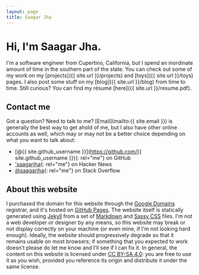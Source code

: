 ```yaml
---
layout: page
title: Saagar Jha
---
```


# Hi, I'm Saagar Jha.
I'm a software engineer from Cupertino, California, but I spend an inordinate amount of time in the southern part of the state. You can check out some of my work on my [projects]({{ site.url }}/projects) and [toys]({{ site.url }}/toys) pages. I also post some stuff on my [blog]({{ site.url }}/blog) from time to time. Still curious? You can find my résumé [here]({{ site.url }}/resume.pdf).

## Contact me
Got a question? Need to talk to me? [Email](mailto:{{ site.email }}) is generally the best way to get ahold of me, but I also have other online accounts as well, which may or may not be a better choice depending on what you want to talk about:

- [@{{ site.github_username }}](https://github.com/{{ site.github_username }}){: rel="me"} on GitHub
- ['saagarjha](https://news.ycombinator.com/user?id=saagarjha){: rel="me"} on Hacker News
- [@saagarjha](https://stackoverflow.com/users/5230900/saagarjha){: rel="me"} on Stack Overflow

## About this website
I purchased the domain for this website through the [Google Domains](https://domains.google/) registrar, and it's hosted on [GitHub Pages](https://pages.github.com). The website itself is statically generated using [Jekyll](https://jekyllrb.com) from a set of [Markdown](https://daringfireball.net/projects/markdown/) and [Sassy CSS](http://sass-lang.com) files. I'm not a web developer or designer by any means, so this website may break or not display correctly on your machine (or even mine, if I'm not looking hard enough). Ideally, the website should progressively degrade so that it remains usable on most browsers; if something that you expected to work doesn't please do let me know and I'll see if I can fix it. In general, the content on this website is licensed under [CC BY-SA 4.0](https://creativecommons.org/licenses/by-sa/4.0/): you are free to use it as you wish, provided you reference its origin and distribute it under the same license.
